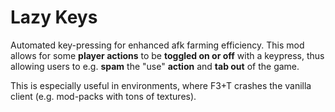 # Lazy Keys

Automated key-pressing for enhanced afk farming efficiency.
This mod allows for some **player actions** to be **toggled on or off** with a keypress,
thus allowing users to e.g. **spam** the "use" **action** and **tab out** of the game.

This is especially useful in environments, where F3+T crashes the vanilla client
(e.g. mod-packs with tons of textures).
